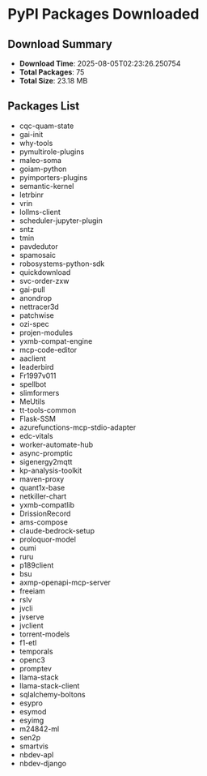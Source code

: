 # PyPI Packages Downloaded

## Download Summary
- **Download Time**: 2025-08-05T02:23:26.250754
- **Total Packages**: 75
- **Total Size**: 23.18 MB

## Packages List
- cqc-quam-state
- gai-init
- why-tools
- pymultirole-plugins
- maleo-soma
- goiam-python
- pyimporters-plugins
- semantic-kernel
- letrbinr
- vrin
- lollms-client
- scheduler-jupyter-plugin
- sntz
- tmin
- pavdedutor
- spamosaic
- robosystems-python-sdk
- quickdownload
- svc-order-zxw
- gai-pull
- anondrop
- nettracer3d
- patchwise
- ozi-spec
- projen-modules
- yxmb-compat-engine
- mcp-code-editor
- aaclient
- leaderbird
- Fr1997v011
- spellbot
- slimformers
- MeUtils
- tt-tools-common
- Flask-SSM
- azurefunctions-mcp-stdio-adapter
- edc-vitals
- worker-automate-hub
- async-promptic
- sigenergy2mqtt
- kp-analysis-toolkit
- maven-proxy
- quant1x-base
- netkiller-chart
- yxmb-compatlib
- DrissionRecord
- ams-compose
- claude-bedrock-setup
- proloquor-model
- oumi
- ruru
- p189client
- bsu
- axmp-openapi-mcp-server
- freeiam
- rslv
- jvcli
- jvserve
- jvclient
- torrent-models
- f1-etl
- temporals
- openc3
- promptev
- llama-stack
- llama-stack-client
- sqlalchemy-boltons
- esypro
- esymod
- esyimg
- m24842-ml
- sen2p
- smartvis
- nbdev-apl
- nbdev-django
